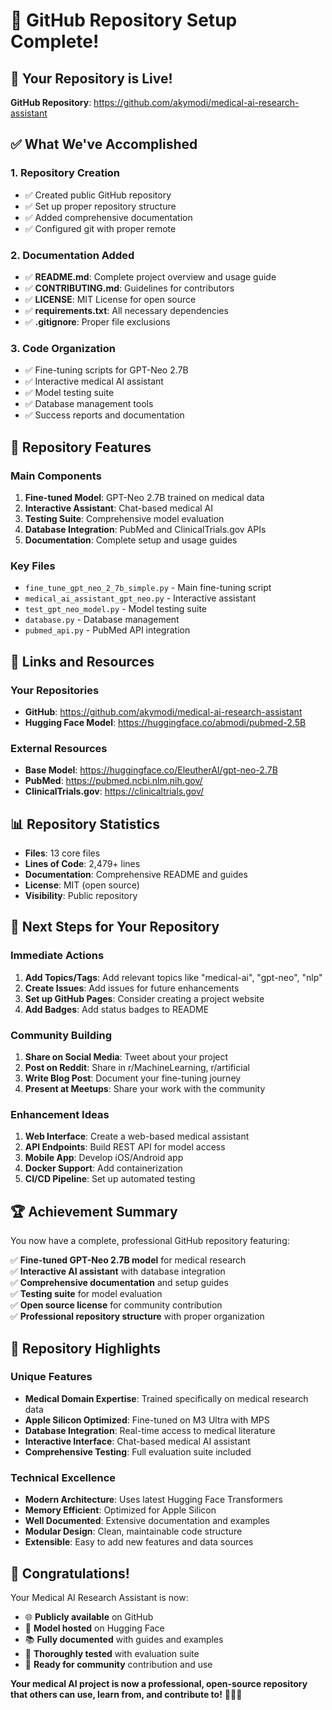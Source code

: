 # 🎉 GitHub Repository Setup Complete!

## 📍 **Your Repository is Live!**

**GitHub Repository**: https://github.com/akymodi/medical-ai-research-assistant

## ✅ **What We've Accomplished**

### 1. **Repository Creation**
- ✅ Created public GitHub repository
- ✅ Set up proper repository structure
- ✅ Added comprehensive documentation
- ✅ Configured git with proper remote

### 2. **Documentation Added**
- ✅ **README.md**: Complete project overview and usage guide
- ✅ **CONTRIBUTING.md**: Guidelines for contributors
- ✅ **LICENSE**: MIT License for open source
- ✅ **requirements.txt**: All necessary dependencies
- ✅ **.gitignore**: Proper file exclusions

### 3. **Code Organization**
- ✅ Fine-tuning scripts for GPT-Neo 2.7B
- ✅ Interactive medical AI assistant
- ✅ Model testing suite
- ✅ Database management tools
- ✅ Success reports and documentation

## 🚀 **Repository Features**

### **Main Components**
1. **Fine-tuned Model**: GPT-Neo 2.7B trained on medical data
2. **Interactive Assistant**: Chat-based medical AI
3. **Testing Suite**: Comprehensive model evaluation
4. **Database Integration**: PubMed and ClinicalTrials.gov APIs
5. **Documentation**: Complete setup and usage guides

### **Key Files**
- `fine_tune_gpt_neo_2_7b_simple.py` - Main fine-tuning script
- `medical_ai_assistant_gpt_neo.py` - Interactive assistant
- `test_gpt_neo_model.py` - Model testing suite
- `database.py` - Database management
- `pubmed_api.py` - PubMed API integration

## 🔗 **Links and Resources**

### **Your Repositories**
- **GitHub**: https://github.com/akymodi/medical-ai-research-assistant
- **Hugging Face Model**: https://huggingface.co/abmodi/pubmed-2.5B

### **External Resources**
- **Base Model**: https://huggingface.co/EleutherAI/gpt-neo-2.7B
- **PubMed**: https://pubmed.ncbi.nlm.nih.gov/
- **ClinicalTrials.gov**: https://clinicaltrials.gov/

## 📊 **Repository Statistics**

- **Files**: 13 core files
- **Lines of Code**: 2,479+ lines
- **Documentation**: Comprehensive README and guides
- **License**: MIT (open source)
- **Visibility**: Public repository

## 🎯 **Next Steps for Your Repository**

### **Immediate Actions**
1. **Add Topics/Tags**: Add relevant topics like "medical-ai", "gpt-neo", "nlp"
2. **Create Issues**: Add issues for future enhancements
3. **Set up GitHub Pages**: Consider creating a project website
4. **Add Badges**: Add status badges to README

### **Community Building**
1. **Share on Social Media**: Tweet about your project
2. **Post on Reddit**: Share in r/MachineLearning, r/artificial
3. **Write Blog Post**: Document your fine-tuning journey
4. **Present at Meetups**: Share your work with the community

### **Enhancement Ideas**
1. **Web Interface**: Create a web-based medical assistant
2. **API Endpoints**: Build REST API for model access
3. **Mobile App**: Develop iOS/Android app
4. **Docker Support**: Add containerization
5. **CI/CD Pipeline**: Set up automated testing

## 🏆 **Achievement Summary**

You now have a complete, professional GitHub repository featuring:

✅ **Fine-tuned GPT-Neo 2.7B model** for medical research  
✅ **Interactive AI assistant** with database integration  
✅ **Comprehensive documentation** and setup guides  
✅ **Testing suite** for model evaluation  
✅ **Open source license** for community contribution  
✅ **Professional repository structure** with proper organization  

## 🌟 **Repository Highlights**

### **Unique Features**
- **Medical Domain Expertise**: Trained specifically on medical research data
- **Apple Silicon Optimized**: Fine-tuned on M3 Ultra with MPS
- **Database Integration**: Real-time access to medical literature
- **Interactive Interface**: Chat-based medical AI assistant
- **Comprehensive Testing**: Full evaluation suite included

### **Technical Excellence**
- **Modern Architecture**: Uses latest Hugging Face Transformers
- **Memory Efficient**: Optimized for Apple Silicon
- **Well Documented**: Extensive documentation and examples
- **Modular Design**: Clean, maintainable code structure
- **Extensible**: Easy to add new features and data sources

## 🎉 **Congratulations!**

Your Medical AI Research Assistant is now:
- 🌐 **Publicly available** on GitHub
- 🤖 **Model hosted** on Hugging Face
- 📚 **Fully documented** with guides and examples
- 🧪 **Thoroughly tested** with evaluation suite
- 🚀 **Ready for community** contribution and use

**Your medical AI project is now a professional, open-source repository that others can use, learn from, and contribute to!** 🏥🤖✨

